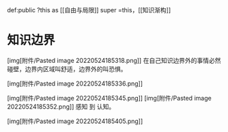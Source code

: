 def:public ?this as [[自由与局限]]  super =this，[[知识渐构]]


# 知识边界

[img[附件/Pasted image 20220524185318.png]]
在自己知识边界外的事情必然碰壁，边界内区域叫舒适，边界外的叫恐惧。

[img[附件/Pasted image 20220524185336.png]]

[img[附件/Pasted image 20220524185345.png]]
[img[附件/Pasted image 20220524185352.png]]
感知 到 认知。

[img[附件/Pasted image 20220524185405.png]]